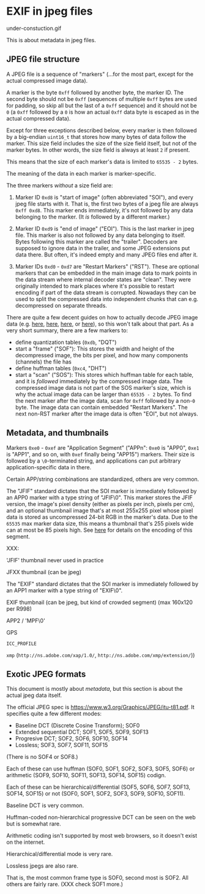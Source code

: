 EXIF in jpeg files
==================

under-constuction.gif

This is about metadata in jpeg files.

JPEG file structure
-------------------

A JPEG file is a sequence of "markers" (...for the most part, except for the
actual compressed image data).

A marker is the byte `0xff` followed by another byte, the marker ID. The second
byte should not be `0xff` (sequences of multiple `0xff` bytes are used for
padding, so skip all but the last of a `0xff` sequence) and it should not be
`0` (a `0xff` followed by a `0` is how an actual `0xff` data byte is escaped as
in the actual compressed data).

Except for three exceptions described below, every marker is then followed by a
big-endian `uint16_t` that stores how many bytes of data follow the marker.
This size field includes the size of the size field itself, but not of the
marker bytes. In other words, the size field is always at least `2` if present.

This means that the size of each marker's data is limited to `65535 - 2` bytes.

The meaning of the data in each marker is marker-specific.

The three markers _without_ a size field are:

1. Marker ID `0xd8` is "start of image" (often abbreviated "SOI"), and every
   jpeg file starts with it. That is, the first two bytes of a jpeg file are
   always `0xff 0xd8`. This marker ends immediately, it's not followed by any
   data belonging to the marker. (It _is_ followed by a different marker.)

2. Marker ID `0xd9` is "end of image" ("EOI"). This is the last marker in jpeg
   file.  This marker is also not followed by any data belonging to itself.
   Bytes following this marker are called the "trailer". Decoders are supposed
   to ignore data in the trailer, and some JPEG extensions put data there.
   But often, it's indeed empty and many JPEG files end after it.

3. Marker IDs `0xd0` - `0xd7` are "Restart Markers" ("RST"). These are optional
   markers that can be embedded in the main image data to mark points in the
   data stream where internal decoder states are "clean". They were originally
   intended to mark places where it's possible to restart encoding if part
   of the data stream is corrupted. Nowadays they can be used to split the
   compressed data into independent chunks that can e.g. decompressed on
   separate threads.

There are quite a few decent guides on how to actually decode JPEG image data
(e.g. [here][1], [here][2], [here][3], or [here][4]), so this won't talk about
that part.  As a very short summary, there are a few markers to:
* define quantization tables (`0xdb`, "DQT")
* start a "frame" ("SOF"): This stores the width and height of the decompressed
  image, the bits per pixel, and how many components (channels) the file has
* define huffman tables (`0xc4`, "DHT")
* start a "scan" ("SOS"): This stores which huffman table for each table, and
  it is _followed_ immediately by the compressed image data. The compressed
  image data is not part of the SOS marker's size, which is why the actual
  image data can be larger than `65535 - 2` bytes. To find the next marker
  after the image data, scan for `0xff` followed by a non-`0` byte. The image
  data can contain embedded "Restart Markers". The next non-RST marker after
  the image data is often "EOI", but not always.

[1]: https://www.ccoderun.ca/programming/2017-01-31_jpeg/
[2]: https://koushtav.me/jpeg/tutorial/c++/decoder/2019/03/02/lets-write-a-simple-jpeg-library-part-2/
[3]: https://parametric.press/issue-01/unraveling-the-jpeg/
[4]: https://yasoob.me/posts/understanding-and-writing-jpeg-decoder-in-python/
 
Metadata, and thumbnails
------------------------

Markers `0xe0` - `0xef` are "Application Segment" ("APPn": `0xe0` is "APP0",
`0xe1` is "APP1", and so on, with `0xef` finally being "APP15") markers. Their
size is followed by a `\0`-terminated string, and applications can put
arbitrary application-specific data in there.

Certain APP/string combinations are standardized, others are very common.

The "JFIF" standard dictates that the SOI marker is immediately followed by
an APP0 marker with a type string of "JFIF\0". This marker stores the JFIF
version, the image's pixel density (either as pixels per inch, pixels per cm),
and an optional thumbnail image that's at most 255x255 pixel whose pixel data
is stored as uncompressed 24-bit RGB in the marker's data.  Due to the `65535`
max marker data size, this means a thumbnail that's 255 pixels wide can at most
be 85 pixels high. See [here][5] for details on the encoding of this segment.

XXX:

'JFIF' thumbnail never used in practice

JFXX thumbnail (can be jpeg)

The "EXIF" standard dictates that the SOI marker is immediately followed by
an APP1 marker with a type string of "EXIF\0".

EXIF thumbnail (can be jpeg, but kind of crowded segment)
(max 160x120 per R998)

APP2 / 'MPF\0'

GPS

`ICC_PROFILE`

`xmp` (`http://ns.adobe.com/xap/1.0/`, `http://ns.adobe.com/xmp/extension/`))

[5]: https://en.wikipedia.org/wiki/JPEG_File_Interchange_Format#JFIF_APP0_marker_segment

Exotic JPEG formats
-------------------

This document is mostly about _metadata_, but this section is about the actual
jpeg data itself.

The official JPEG spec is https://www.w3.org/Graphics/JPEG/itu-t81.pdf. It
specifies quite a few different modes:

* Baseline DCT (Discrete Cosine Transform); SOF0
* Extended sequential DCT; SOF1, SOF5, SOF9, SOF13
* Progresive DCT; SOF2, SOF6, SOF10, SOF14
* Lossless; SOF3, SOF7, SOF11, SOF15

(There is no SOF4 or SOF8.)

Each of these can use huffman (SOF0, SOF1, SOF2, SOF3, SOF5, SOF6) or
arithmetic (SOF9, SOF10, SOF11, SOF13, SOF14, SOF15) codign.

Each of these can be hierarchical/differential
(SOF5, SOF6, SOF7, SOF13, SOF14, SOF15) or not
(SOF0, SOF1, SOF2, SOF3, SOF9, SOF10, SOF11).

Baseline DCT is very common.

Huffman-coded non-hierarchical progressive DCT can be seen on the web but is
somewhat rare.

Arithmetic coding isn't supported by most web browsers, so it doesn't exist
on the internet.

Hierarchical/differential mode is very rare.

Lossless jpegs are also rare.

That is, the most common frame type is SOF0, second most is SOF2. All others
are fairly rare. (XXX check SOF1 more.)
